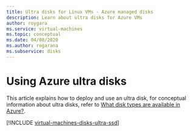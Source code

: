```yaml
---
title: Ultra disks for Linux VMs - Azure managed disks 
description: Learn about ultra disks for Azure VMs
author: roygara
ms.service: virtual-machines
ms.topic: conceptual
ms.date: 04/08/2020
ms.author: rogarana
ms.subservice: disks
---
```


# Using Azure ultra disks

This article explains how to deploy and use an ultra disk, for conceptual information about ultra disks, refer to [What disk types are available in Azure?](disks-types.md#ultra-disk).

[!INCLUDE [virtual-machines-disks-ultra-ssd](../../../includes/virtual-machines-disks-getting-started-ultra-ssd.md)]
